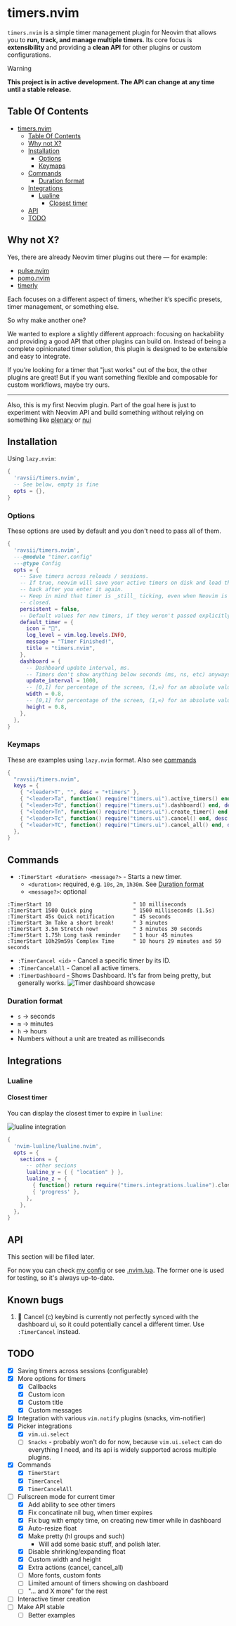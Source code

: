 # timers.nvim

`timers.nvim` is a simple timer management plugin for Neovim that allows you to
**run, track, and manage multiple timers**. Its core focus is **extensibility**
and providing a **clean API** for other plugins or custom configurations.

> [!WARNING]
>
> **This project is in active development. The API can change at any time until
> a stable release.**

## Table Of Contents

<!--toc:start-->
- [timers.nvim](#timersnvim)
  - [Table Of Contents](#table-of-contents)
  - [Why not X?](#why-not-x)
  - [Installation](#installation)
    - [Options](#options)
    - [Keymaps](#keymaps)
  - [Commands](#commands)
    - [Duration format](#duration-format)
  - [Integrations](#integrations)
    - [Lualine](#lualine)
      - [Closest timer](#closest-timer)
  - [API](#api)
  - [TODO](#todo)
<!--toc:end-->

## Why not X?

Yes, there are already Neovim timer plugins out there — for example:

- [pulse.nvim](https://github.com/linguini1/pulse.nvim)
- [pomo.nvim](https://github.com/epwalsh/pomo.nvim)
- [timerly](https://github.com/nvzone/timerly)

Each focuses on a different aspect of timers, whether it’s specific presets,
timer management, or something else.

So why make another one?

We wanted to explore a slightly different approach: focusing on hackability and
providing a good API that other plugins can build on. Instead of being a
complete opinionated timer solution, this plugin is designed to be extensible
and easy to integrate.

If you’re looking for a timer that "just works" out of the box, the other
plugins are great! But if you want something flexible and composable for
custom workflows, maybe try ours.

---

Also, this is my first Neovim plugin. Part of the goal here is just to
experiment with Neovim API and build something without relying on something
like [plenary](https://github.com/nvim-lua/plenary.nvim) or
[nui](https://github.com/MunifTanjim/nui.nvim)

## Installation

Using `lazy.nvim`:

```lua
{
  'ravsii/timers.nvim',
  -- See below, empty is fine
  opts = {},
}
```

### Options

These options are used by default and you don't need to pass all of them.

```lua
{
  'ravsii/timers.nvim',
  ---@module "timer.config"
  ---@type Config
  opts = {
    -- Save timers across reloads / sessions.
    -- If true, neovim will save your active timers on disk and load them
    -- back after you enter it again.
    -- Keep in mind that timer is _still_ ticking, even when Neovim is
    -- closed.
    persistent = false,
    -- Default values for new timers, if they weren't passed explicitly.
    default_timer = {
      icon = "󱎫",
      log_level = vim.log.levels.INFO,
      message = "Timer Finished!",
      title = "timers.nvim",
    },
    dashboard = {
      -- Dashboard update interval, ms.
      -- Timers don't show anything below seconds (ms, ns, etc) anyways.
      update_interval = 1000,
      -- [0,1] for percentage of the screen, (1,∞) for an absolute value.
      width = 0.8,
      -- [0,1] for percentage of the screen, (1,∞) for an absolute value.
      height = 0.8,
    },
  },
}
```

### Keymaps

These are examples using `lazy.nvim` format.
Also see [commands](#commands)

```lua
{
  "ravsii/timers.nvim",
  keys = {
    { "<leader>T", "", desc = "+timers" },
    { "<leader>Ta", function() require("timers.ui").active_timers() end, desc = "Active timers" },
    { "<leader>Td", function() require("timers.ui").dashboard() end, desc = "Dashboard" },
    { "<leader>Tn", function() require("timers.ui").create_timer() end, desc = "New timer" },
    { "<leader>Tc", function() require("timers.ui").cancel() end, desc = "Cancel a timer" },
    { "<leader>TC", function() require("timers.ui").cancel_all() end, desc = "Cancel all timers" },
  },
}
```

## Commands

- `:TimerStart <duration> <message?>` - Starts a new timer.
  - `<duration>`: required, e.g. `10s`, `2m`, `1h30m`. See [Duration
  format](#duration-format)
  - `<message?>`: optional

```vim
:TimerStart 10                          " 10 milliseconds
:TimerStart 1500 Quick ping             " 1500 milliseconds (1.5s)
:TimerStart 45s Quick notification      " 45 seconds
:TimerStart 3m Take a short break!      " 3 minutes
:TimerStart 3.5m Stretch now!           " 3 minutes 30 seconds
:TimerStart 1.75h Long task reminder    " 1 hour 45 minutes
:TimerStart 10h29m59s Complex Time      " 10 hours 29 minutes and 59 seconds
```

- `:TimerCancel <id>` - Cancel a specific timer by its ID.
- `:TimerCancelAll` - Cancel all active timers.
- `:TimerDashboard` - Shows Dashboard. It's far from being pretty, but
generally works.
![Timer dashboard showcase](./pics/dashboard.jpg)

### Duration format

- `s` → seconds
- `m` → minutes
- `h` → hours
- Numbers without a unit are treated as milliseconds

## Integrations

### Lualine

#### Closest timer

You can display the closest timer to expire in `lualine`:

![lualine integration](./pics/lualine.jpg)

```lua
{
  'nvim-lualine/lualine.nvim',
  opts = {
    sections = {
      -- other secions
      lualine_y = { { "location" } },
      lualine_z = {
        { function() return require("timers.integrations.lualine").closest_timer() end },
        { 'progress' },
      },
    },
  },
}
```

## API

This section will be filled later.

For now you can check [my config](https://github.com/ravsii/.dotfiles/blob/main/dot_config/nvim/lua/plugins/timer.lua)
or see [.nvim.lua](./.nvim.lua). The former one is used for testing, so it's
always up-to-date.

## Known bugs

1. **** Cancel (c) keybind is currently not perfectly synced with the
   dashboard ui, so it could potentially cancel a different timer. Use
`:TimerCancel` instead.

## TODO

- [x] Saving timers across sessions (configurable)
- [x] More options for timers
  - [x] Callbacks
  - [x] Custom icon
  - [x] Custom title
  - [x] Custom messages
- [x] Integration with various `vim.notify` plugins (snacks, vim-notifier)
- [x] Picker integrations
  - [x] `vim.ui.select`
  - [ ] `Snacks` - probably won't do for now, because `vim.ui.select` can do
  everything I need, and its api is widely supported across multiple plugins.
- [x] Commands
  - [x] `TimerStart`
  - [x] `TimerCancel`
  - [x] `TimerCancelAll`
- [ ] Fullscreen mode for current timer
  - [x] Add ability to see other timers
  - [x] Fix concatinate nil bug, when timer expires
  - [x] Fix bug with empty time, on creating new timer while in dashboard
  - [x] Auto-resize float
  - [x] Make pretty (hl groups and such)
    - Will add some basic stuff, and polish later.
  - [x] Disable shrinking/expanding float
  - [x] Custom width and height
  - [x] Extra actions (cancel, cancel_all)
  - [ ] More fonts, custom fonts
  - [ ] Limited amount of timers showing on dashboard
  - [ ] "... and X more" for the
    rest
- [ ] Interactive timer creation
- [ ] Make API stable
  - [ ] Better examples
